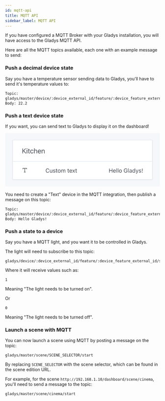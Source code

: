 ```yaml
---
id: mqtt-api
title: MQTT API
sidebar_label: MQTT API
---
```


If you have configured a MQTT Broker with your Gladys installation, you will have access to the Gladys MQTT API.

Here are all the MQTT topics available, each one with an example message to send:

### Push a decimal device state

Say you have a temperature sensor sending data to Gladys, you'll have to send it's temperature values to:

```
Topic: gladys/master/device/:device_external_id/feature/:device_feature_external_id/state
Body: 22.2
```

### Push a text device state

If you want, you can send text to Gladys to display it on the dashboard!

![Gladys Assistant MQTT text](../../static/img/docs/en/architecture/mqtt-text.png)

You need to create a "Text" device in the MQTT integration, then publish a message on this topic:

```
Topic: gladys/master/device/:device_external_id/feature/:device_feature_external_id/text
Body: Hello Gladys!
```

### Push a state to a device

Say you have a MQTT light, and you want it to be controlled in Gladys.

The light will need to subscribe to this topic:

```
gladys/device/:device_external_id/feature/:device_feature_external_id/state
```

Where it will receive values such as:

```
1
```

Meaning "The light needs to be turned on".

Or

```
0
```

Meaning "The light needs to be turned off".

### Launch a scene with MQTT

You can now launch a scene using MQTT by posting a message on the topic:

```
gladys/master/scene/SCENE_SELECTOR/start
```

By replacing `SCENE_SELECTOR` with the scene selector, which can be found in the scene edition URL.

For example, for the scene `http://192.168.1.10/dashboard/scene/cinema`, you'll need to send a message to the topic:

```
gladys/master/scene/cinema/start
```
